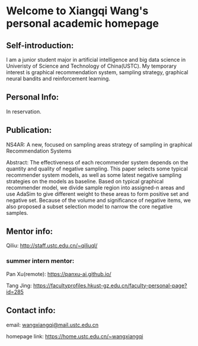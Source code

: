 # Welcome to Xiangqi Wang's personal academic homepage

## Self-introduction:

I am a junior student major in artificial intelligence and big data science in Univeristy of Science and Technology of China(USTC). My temporary interest is graphical recommendation system, sampling strategy,  graphical neural bandits and reinforcement learning.

## Personal Info:

In reservation.

## Publication:

NS4AR: A new, focused on sampling areas strategy of sampling in graphical Recommendation Systems

Abstract: The effectiveness of each recommender system depends on the quantity and quality of negative sampling. This paper selects some typical recommender system models, as well as some latest negative sampling strategies on the models as baseline. Based on typical graphical recommender model, we divide sample region into assigned-n areas and use AdaSim to give different weight to these areas to form positive set and negative set. Because of the volume and significance of negative items, we also proposed a subset selection model to narrow the core negative samples.

## Mentor info:

Qiliu: http://staff.ustc.edu.cn/~qiliuql/

### summer intern mentor:

Pan Xu(remote): https://panxu-ai.github.io/

Tang Jing: https://facultyprofiles.hkust-gz.edu.cn/faculty-personal-page?id=285

## Contact info:

email: wangxiangqi@mail.ustc.edu.cn

homepage link: https://home.ustc.edu.cn/~wangxiangqi
